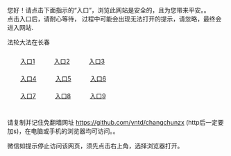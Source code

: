 您好！请点击下面指示的“入口”，浏览此网站是安全的，且为您带来平安。。 <br/>
点击入口后，请耐心等待， 过程中可能会出现无法打开的提示，请忽略，最终会进入网站. </br>

法轮大法在长春<br/>
<div style="padding:10px"><a style="margin:20px" target="_blank" href="https://d1wt1d0qxzddwg.cloudfront.net/2Qpsp?rkduklmh" id="ccLink1" rel="nofollow">入口1</a> <a target="_blank" style="margin:20px" href="https://dv7flrccl2ci5.cloudfront.net/2Qpsp?xsflkkcj" id="ccLink2" rel="nofollow">入口2</a> <a style="margin:20px" target="_blank" href="https://d2c4tihbv10z0g.cloudfront.net/2Qpsp?iuyzhh" id="ccLink3" rel="nofollow">入口3</a></div>

<div style="padding:10px" ><a style="margin:20px" target="_blank" href="https://d1wt1d0qxzddwg.cloudfront.net/2Qpsp?rkduklmh" id="ccLink4" rel="nofollow">入口4</a> <a style="margin:20px" href="https://dv7flrccl2ci5.cloudfront.net/2Qpsp?xsflkkcj" target="_blank" id="ccLink5" rel="nofollow">入口5</a> <a style="margin:20px" href="https://d2c4tihbv10z0g.cloudfront.net/2Qpsp?iuyzhh" target="_blank" id="ccLink6" rel="nofollow">入口6</a></div>

<div style="padding:10px"><a style="margin:20px" target="_blank" href="https://d1wt1d0qxzddwg.cloudfront.net/2Qpsp?rkduklmh" id="ccLink7" rel="nofollow">入口7</a> <a style="margin:20px" href="https://dv7flrccl2ci5.cloudfront.net/2Qpsp?xsflkkcj" target="_blank" id="ccLink8" rel="nofollow">入口8</a> <a style="margin:20px" target="_blank" href="https://d2c4tihbv10z0g.cloudfront.net/2Qpsp?iuyzhh" id="ccLink9" rel="nofollow">入口9</a></div>

<br/>



请复制并记住免翻墙网址 https://github.com/yntd/changchunzx (http后一定要加s)，在电脑或手机的浏览器均可访问。。<br/>

微信如提示停止访问该网页，须先点击右上角，选择浏览器打开。
